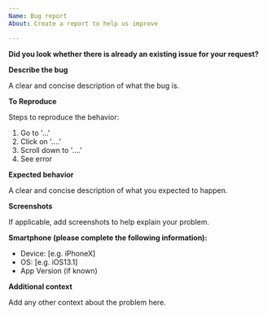 ```yaml
---
Name: Bug report
About: Create a report to help us improve

---
```


**Did you look whether there is already an existing issue for your request?**

**Describe the bug**

A clear and concise description of what the bug is.

**To Reproduce**

Steps to reproduce the behavior:
1. Go to '...'
2. Click on '....'
3. Scroll down to '....'
4. See error

**Expected behavior**

A clear and concise description of what you expected to happen.

**Screenshots**

If applicable, add screenshots to help explain your problem.

**Smartphone (please complete the following information):**

 - Device: [e.g. iPhoneX]
 - OS: [e.g. iOS13.1]
 - App Version (if known)

**Additional context**

Add any other context about the problem here.
